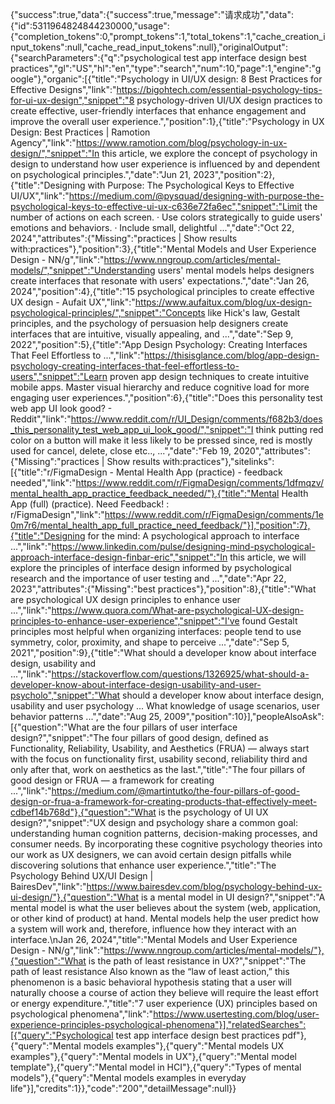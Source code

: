 {"success":true,"data":{"success":true,"message":"请求成功","data":{"id":5311964824844230000,"usage":{"completion_tokens":0,"prompt_tokens":1,"total_tokens":1,"cache_creation_input_tokens":null,"cache_read_input_tokens":null},"originalOutput":{"searchParameters":{"q":"psychological test app interface design best practices","gl":"US","hl":"en","type":"search","num":10,"page":1,"engine":"google"},"organic":[{"title":"Psychology in UI/UX design: 8 Best Practices for Effective Designs","link":"https://bigohtech.com/essential-psychology-tips-for-ui-ux-design","snippet":"8 psychology-driven UI/UX design practices to create effective, user-friendly interfaces that enhance engagement and improve the overall user experience.","position":1},{"title":"Psychology in UX Design: Best Practices | Ramotion Agency","link":"https://www.ramotion.com/blog/psychology-in-ux-design/","snippet":"In this article, we explore the concept of psychology in design to understand how user experience is influenced by and dependent on psychological principles.","date":"Jun 21, 2023","position":2},{"title":"Designing with Purpose: The Psychological Keys to Effective UI/UX","link":"https://medium.com/@pysquad/designing-with-purpose-the-psychological-keys-to-effective-ui-ux-c636e72fa6ec","snippet":"Limit the number of actions on each screen. · Use colors strategically to guide users' emotions and behaviors. · Include small, delightful ...","date":"Oct 22, 2024","attributes":{"Missing":"practices | Show results with:practices"},"position":3},{"title":"Mental Models and User Experience Design - NN/g","link":"https://www.nngroup.com/articles/mental-models/","snippet":"Understanding users' mental models helps designers create interfaces that resonate with users' expectations.","date":"Jan 26, 2024","position":4},{"title":"15 psychological principles to create effective UX design - Aufait UX","link":"https://www.aufaitux.com/blog/ux-design-psychological-principles/","snippet":"Concepts like Hick's law, Gestalt principles, and the psychology of persuasion help designers create interfaces that are intuitive, visually appealing, and ...","date":"Sep 9, 2022","position":5},{"title":"App Design Psychology: Creating Interfaces That Feel Effortless to ...","link":"https://thisisglance.com/blog/app-design-psychology-creating-interfaces-that-feel-effortless-to-users","snippet":"Learn proven app design techniques to create intuitive mobile apps. Master visual hierarchy and reduce cognitive load for more engaging user experiences.","position":6},{"title":"Does this personality test web app UI look good? - Reddit","link":"https://www.reddit.com/r/UI_Design/comments/f682b3/does_this_personality_test_web_app_ui_look_good/","snippet":"I think putting red color on a button will make it less likely to be pressed since, red is mostly used for cancel, delete, close etc.., ...","date":"Feb 19, 2020","attributes":{"Missing":"practices | Show results with:practices"},"sitelinks":[{"title":"r/FigmaDesign - Mental Health App (practice) - feedback needed","link":"https://www.reddit.com/r/FigmaDesign/comments/1dfmqzv/mental_health_app_practice_feedback_needed/"},{"title":"Mental Health App (full) (practice). Need Feedback! : r/FigmaDesign","link":"https://www.reddit.com/r/FigmaDesign/comments/1e0m7r6/mental_health_app_full_practice_need_feedback/"}],"position":7},{"title":"Designing for the mind: A psychological approach to interface ...","link":"https://www.linkedin.com/pulse/designing-mind-psychological-approach-interface-design-finbar-eric","snippet":"In this article, we will explore the principles of interface design informed by psychological research and the importance of user testing and ...","date":"Apr 22, 2023","attributes":{"Missing":"best practices"},"position":8},{"title":"What are psychological UX design principles to enhance user ...","link":"https://www.quora.com/What-are-psychological-UX-design-principles-to-enhance-user-experience","snippet":"I've found Gestalt principles most helpful when organizing interfaces: people tend to use symmetry, color, proximity, and shape to perceive ...","date":"Sep 5, 2021","position":9},{"title":"What should a developer know about interface design, usability and ...","link":"https://stackoverflow.com/questions/1326925/what-should-a-developer-know-about-interface-design-usability-and-user-psycholo","snippet":"What should a developer know about interface design, usability and user psychology ... What knowledge of usage scenarios, user behavior patterns ...","date":"Aug 25, 2009","position":10}],"peopleAlsoAsk":[{"question":"What are the four pillars of user interface design?","snippet":"The four pillars of good design, defined as Functionality, Reliability, Usability, and Aesthetics (FRUA) — always start with the focus on functionality first, usability second, reliability third and only after that, work on aesthetics as the last.","title":"The four pillars of good design or FRUA — a framework for creating ...","link":"https://medium.com/@martintutko/the-four-pillars-of-good-design-or-frua-a-framework-for-creating-products-that-effectively-meet-cdbef14b768d"},{"question":"What is the psychology of UI UX design?","snippet":"UX design and psychology share a common goal: understanding human cognition patterns, decision-making processes, and consumer needs. By incorporating these cognitive psychology theories into our work as UX designers, we can avoid certain design pitfalls while discovering solutions that enhance user experience.","title":"The Psychology Behind UX/UI Design | BairesDev","link":"https://www.bairesdev.com/blog/psychology-behind-ux-ui-design/"},{"question":"What is a mental model in UI design?","snippet":"A mental model is what the user believes about the system (web, application, or other kind of product) at hand. Mental models help the user predict how a system will work and, therefore, influence how they interact with an interface.\nJan 26, 2024","title":"Mental Models and User Experience Design - NN/g","link":"https://www.nngroup.com/articles/mental-models/"},{"question":"What is the path of least resistance in UX?","snippet":"The path of least resistance Also known as the “law of least action,” this phenomenon is a basic behavioral hypothesis stating that a user will naturally choose a course of action they believe will require the least effort or energy expenditure.","title":"7 user experience (UX) principles based on psychological phenomena","link":"https://www.usertesting.com/blog/user-experience-principles-psychological-phenomena"}],"relatedSearches":[{"query":"Psychological test app interface design best practices pdf"},{"query":"Mental models examples"},{"query":"Mental models UX examples"},{"query":"Mental models in UX"},{"query":"Mental model template"},{"query":"Mental model in HCI"},{"query":"Types of mental models"},{"query":"Mental models examples in everyday life"}],"credits":1}},"code":"200","detailMessage":null}}